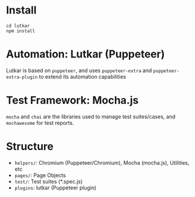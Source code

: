 # Install

```
cd lutkar
npm install
```

# Automation: Lutkar (Puppeteer)

Lutkar is based on `puppeteer`, and uses  `puppeteer-extra` and `puppeteer-extra-plugin` to extend its automation capabilities

# Test Framework: Mocha.js

`mocha` and `chai` are the libraries used to manage test suites/cases, and `mochawesome` for test reports.

# Structure

- `helpers/`: Chromium (Puppeteer/Chromium), Mocha (mocha.js), Utilities, etc
- `pages/`: Page Objects
- `test/`: Test suites (*.spec.js) 
- `plugins`: lutkar (Puppeteer plugin)





